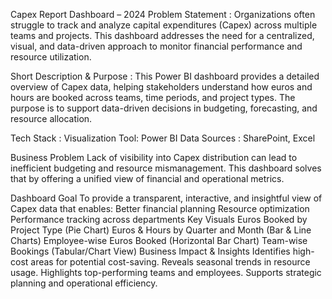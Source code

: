 Capex Report Dashboard – 2024
Problem Statement : Organizations often struggle to track and analyze capital expenditures (Capex) across multiple teams and projects. This dashboard addresses the need for a centralized, visual, and data-driven approach to monitor financial performance and resource utilization.

Short Description & Purpose : This Power BI dashboard provides a detailed overview of Capex data, helping stakeholders understand how euros and hours are booked across teams, time periods, and project types. The purpose is to support data-driven decisions in budgeting, forecasting, and resource allocation.

Tech Stack : Visualization Tool: Power BI
Data Sources : SharePoint, Excel

Business Problem
Lack of visibility into Capex distribution can lead to inefficient budgeting and resource mismanagement. This dashboard solves that by offering a unified view of financial and operational metrics.

Dashboard Goal
To provide a transparent, interactive, and insightful view of Capex data that enables:
  Better financial planning
  Resource optimization
  Performance tracking across departments
Key Visuals
  Euros Booked by Project Type (Pie Chart)
  Euros & Hours by Quarter and Month (Bar & Line Charts)
  Employee-wise Euros Booked (Horizontal Bar Chart)
  Team-wise Bookings (Tabular/Chart View)
Business Impact & Insights
  Identifies high-cost areas for potential cost-saving.
  Reveals seasonal trends in resource usage.
  Highlights top-performing teams and employees.
  Supports strategic planning and operational efficiency.
